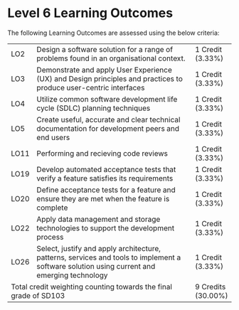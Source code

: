 # Level 6 Learning Outcomes

The following Learning Outcomes are assessed using the below criteria:

<table>
  <tr>
    <td>LO2</td>
    <td>Design a software solution for a range of problems found in an organisational context.</td>
    <td>1 Credit<br />(3.33%)</td>
  </tr>
  <tr>
    <td>LO3</td>
    <td>Demonstrate and apply User Experience (UX) and Design principles and practices to produce user-centric interfaces</td>
    <td>1 Credit<br />(3.33%)</td>
  </tr>
  <tr>
    <td>LO4</td>
    <td>Utilize common software development life cycle (SDLC) planning techniques</td>
    <td>1 Credit<br />(3.33%)</td>
  </tr>
  <tr>
    <td>LO5</td>
    <td>Create useful, accurate and clear technical documentation for development peers and end users</td>
    <td>1 Credit<br />(3.33%)</td>
  </tr>
  <tr>
    <td>LO11</td>
    <td>Performing and recieving code reviews</td>
    <td>1 Credit<br />(3.33%)</td>
  </tr>
  <tr>
    <td>LO19</td>
    <td>Develop automated acceptance tests that verify a feature satisfies its requirements</td>
    <td>1 Credit<br />(3.33%)</td>
  </tr>
  <tr>
    <td>LO20</td>
    <td>Define acceptance tests for a feature and ensure they are met when the feature is complete</td>
    <td>1 Credit<br />(3.33%)</td>
  </tr>
  <tr>
    <td>LO22</td>
    <td>Apply data management and storage technologies to support the development process</td>
    <td>1 Credit<br />(3.33%)</td>
  </tr>
  <tr>
    <td>LO26</td>
    <td>Select, justify and apply architecture, patterns, services and tools to implement a software solution using current and emerging technology</td>
    <td>1 Credit<br />(3.33%)</td>
  </tr>
  <tr>
    <td colspan="2">
      Total credit weighting counting towards the final grade of SD103
    </td>
    <td>
      9 Credits<br />(30.00%)
    </td>
  </tr>
</table>
